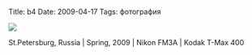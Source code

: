 Title: b4
Date: 2009-04-17
Tags: фотография

<div class="text"><p><a href="http://www.flickr.com/photos/alexeypegov/3449917958/in/photostream"><img src="http://farm4.static.flickr.com/3353/3449917958_ba4f181a0e_o.jpg" /></a></p>
<p>St.Petersburg, Russia | Spring, 2009 | Nikon FM3A | Kodak T-Max 400</p></div>